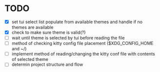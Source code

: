 # TODO

- [x] set tui select list populate from available themes and handle if no themes are available
- [x] check to make sure theme is valid(?)
- [ ] wait until theme is selected by tui before reading the file
- [ ] method of checking kitty config file placement ($XDG_CONFIG_HOME and ~/)
- [ ] implement method of reading/changing the kitty conf file with contents of selected theme
- [ ] determin project structure and flow 
